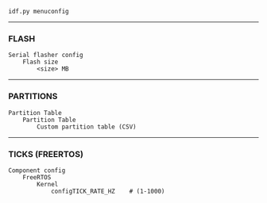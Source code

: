 ```
idf.py menuconfig
```

---
### FLASH
```
Serial flasher config
	Flash size
		<size> MB
```

---
### PARTITIONS
```
Partition Table
	Partition Table
		Custom partition table (CSV)
```

---
### TICKS (FREERTOS)
```
Component config
	FreeRTOS
		Kernel
			configTICK_RATE_HZ    # (1-1000)
```
